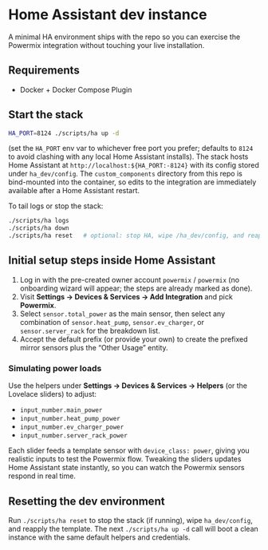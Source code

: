 # Home Assistant dev instance

A minimal HA environment ships with the repo so you can exercise the Powermix integration without touching your live installation.

## Requirements
- Docker + Docker Compose Plugin

## Start the stack
```bash
HA_PORT=8124 ./scripts/ha up -d
```

(set the `HA_PORT` env var to whichever free port you prefer; defaults to `8124` to avoid clashing with any local Home Assistant installs). The stack hosts Home Assistant at `http://localhost:${HA_PORT:-8124}` with its config stored under `ha_dev/config`. The `custom_components` directory from this repo is bind-mounted into the container, so edits to the integration are immediately available after a Home Assistant restart.

To tail logs or stop the stack:
```bash
./scripts/ha logs
./scripts/ha down
./scripts/ha reset   # optional: stop HA, wipe /ha_dev/config, and reapply the template
```

## Initial setup steps inside Home Assistant
1. Log in with the pre-created owner account `powermix` / `powermix` (no onboarding wizard will appear; the steps are already marked as done).
2. Visit **Settings → Devices & Services → Add Integration** and pick **Powermix**.
3. Select `sensor.total_power` as the main sensor, then select any combination of `sensor.heat_pump`, `sensor.ev_charger`, or `sensor.server_rack` for the breakdown list.
4. Accept the default prefix (or provide your own) to create the prefixed mirror sensors plus the “Other Usage” entity.

### Simulating power loads
Use the helpers under **Settings → Devices & Services → Helpers** (or the Lovelace sliders) to adjust:
- `input_number.main_power`
- `input_number.heat_pump_power`
- `input_number.ev_charger_power`
- `input_number.server_rack_power`

Each slider feeds a template sensor with `device_class: power`, giving you realistic inputs to test the Powermix flow. Tweaking the sliders updates Home Assistant state instantly, so you can watch the Powermix sensors respond in real time.

## Resetting the dev environment
Run `./scripts/ha reset` to stop the stack (if running), wipe `ha_dev/config`, and reapply the template. The next `./scripts/ha up -d` call will boot a clean instance with the same default helpers and credentials.
